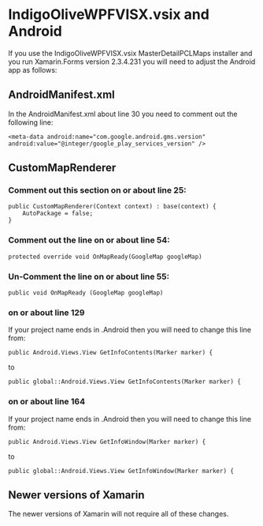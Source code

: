 # IndigoOliveWPFVISX.vsix and Android

If you use the IndigoOliveWPFVISX.vsix MasterDetailPCLMaps installer and you run Xamarin.Forms version 2.3.4.231 you will need to adjust the Android app as follows:

## AndroidManifest.xml

In the AndroidManifest.xml about line 30 you need to comment out the following line:

    <meta-data android:name="com.google.android.gms.version" android:value="@integer/google_play_services_version" />

## CustomMapRenderer

### Comment out this section on or about line 25:

    public CustomMapRenderer(Context context) : base(context) {
        AutoPackage = false;
    }

### Comment out the line on or about line 54:

    protected override void OnMapReady(GoogleMap googleMap)
	
### Un-Comment the line on or about line 55:

    public void OnMapReady (GoogleMap googleMap)

### on or about line 129

If your project name ends in .Android then you will need to change this line from:

    public Android.Views.View GetInfoContents(Marker marker) {
	
to

    public global::Android.Views.View GetInfoContents(Marker marker) {
	
### on or about line 164

If your project name ends in .Android then you will need to change this line from:

    public Android.Views.View GetInfoWindow(Marker marker) {
	
to

    public global::Android.Views.View GetInfoWindow(Marker marker) {
	

## Newer versions of Xamarin

The newer versions of Xamarin will not require all of these changes.
	
